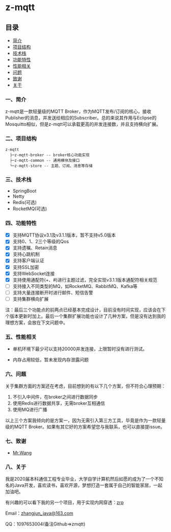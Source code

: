 # z-mqtt
<h2>目录</h2>

* [简介](#一简介)
* [项目结构](#二项目结构)
* [技术栈](#三技术栈)
* [功能特性](#四功能特性)
* [性能相关](#五性能相关)
* [问题](#六问题)
* [致谢](#七致谢)
* [关于](#八关于)

### 一、简介

z-mqtt是一款轻量级的MQTT Broker，作为MQTT发布/订阅的核心，接收Publisher的消息，并发送给相应的Subscriber。总的来说其作用与Eclipse的Mosquitto相似，但是z-mqtt可以承载更高的并发连接数，并且支持横向扩展。

### 二、项目结构

```
z-mqtt
  ├─z-mqtt-broker -- broker核心功能实现
  ├─z-mqtt-common -- 通用模块及接口
  └─z-mqtt-store -- 主题、订阅、消息等存储
```

### 三、技术栈

+ SpringBoot
+ Netty
+ Redis(可选)
+ RocketMQ(可选)

### 四、功能特性

+ [x] 支持MQTT协议v3.1及v3.1.1版本，暂不支持v5.0版本
+ [x] 支持0、1、2三个等级的Qos
+ [x] 支持遗嘱、Retain消息
+ [x] 支持心跳机制
+ [x] 支持客户端认证
+ [x] 支持SSL加密
+ [x] 支持WebSocket连接
+ [x] 支持使用通配符(+、#)进行主题过滤，完全实现v3.1.1版本通配符相关规范
+ [ ] 支持接入不同类型的MQ，如RocketMQ、RabbitMQ、Kafka等
+ [ ] 支持大量连接断开时进行邮件、短信告警
+ [ ] 支持集群横向扩展

注：最后三个功能点的前两点已经基本完成设计，目前没有时间实现，应该会在下个版本更新时加上。最后一个集群扩展功能也设计了几种方案，但是没有达到我的理想方案，会放在下文问题中。

### 五、性能相关

+ 单机环境下最少可以支持20000并发连接，上限暂时没有进行测试。

+ 内存占用较低，暂未发现内存泄露问题

### 六、问题

关于集群方面的方案还在考虑，目前想到的有以下几个方案，但不符合心理预期：

1. 不引入中间件，在broker之间进行数据同步
2. 使用Redis进行数据共享，无需broker互相通信
3. 使用MQ进行广播

以上三个方案我倾向的是方案一，因为无需引入第三方工具，毕竟是作为一款轻量级的MQTT Broker。如果有其它好的方案希望您与我联系，也可以直接提issue。

### 七、致谢

+ [Mr.Wang](https://gitee.com/recallcode)

### 八、关于

我是2020届本科通信工程专业毕业，大学自学计算机然后如愿的成为了一个不知名的Java开发，喜欢读书，喜欢开源，梦想打造一套属于自己的智能家居，一起加油吧。

有兴趣的可以看下我的另一个项目，用于实现内网穿透：[zrp](https://github.com/zhangjun1998/zrp)

Email：zhangjun_java@163.com

QQ：1097653004(备注Github=>zmqtt)


